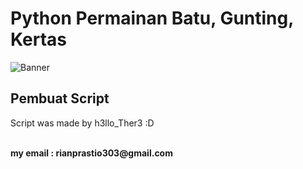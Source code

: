 # Python Permainan Batu, Gunting, Kertas
![Banner](https://miro.medium.com/max/4264/1*FAIuem8M9trReHQRAORDng.png)

## Pembuat Script
<p>Script was made by h3llo_Ther3 :D</p>
<br>
<b>my email : rianprastio303@gmail.com<b>
<br>
